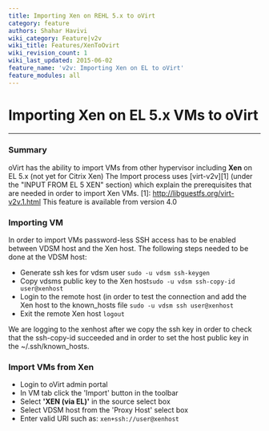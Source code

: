 ```yaml
---
title: Importing Xen on REHL 5.x to oVirt
category: feature
authors: Shahar Havivi
wiki_category: Feature|v2v
wiki_title: Features/XenToOvirt
wiki_revision_count: 1
wiki_last_updated: 2015-06-02
feature_name: 'v2v: Importing Xen on EL to oVirt'
feature_modules: all
---
```


# Importing Xen on EL 5.x VMs to oVirt
-----------------------------------------------------------
### Summary
oVirt has the ability to import VMs from other hypervisor including **Xen** on EL 5.x (not yet for Citrix Xen)
The Import process uses [virt-v2v][1] (under the "INPUT FROM EL 5 XEN" section) which explain the prerequisites that are needed in order to import Xen VMs.
[1]: http://libguestfs.org/virt-v2v.1.html
This feature is available from version 4.0

### Importing VM
In order to import VMs password-less SSH access has to be enabled between VDSM host and the Xen host.
The following steps needed to be done at the VDSM host:
- Generate ssh kes for vdsm user ```sudo -u vdsm ssh-keygen```
- Copy vdsms public key to the Xen host```sudo -u vdsm ssh-copy-id user@xenhost```
- Login to the remote host (in order to test the connection and add the Xen host to the known_hosts file ```sudo -u vdsm ssh user@xenhost```
- Exit the remote Xen host ```logout```

We are logging to the xenhost after we copy the ssh key in order to check that the ssh-copy-id succeeded and in order to set the host public key in the ~/.ssh/known_hosts.

### Import VMs from Xen
- Login to oVirt admin portal
- In VM tab click the 'Import' button in the toolbar
- Select **'XEN (via EL)'** in the source select box
- Select VDSM host from the 'Proxy Host' select box
- Enter valid URI such as: ```xen+ssh://user@xenhost```
